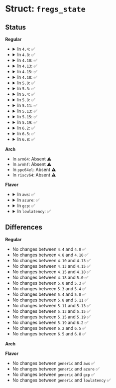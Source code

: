 # Struct: <code>fregs_state</code>

## Status
<b>Regular</b>
<ul>
<li>
<details>
<summary>In <code>4.4</code>: ✅</summary>

```c
struct fregs_state {
    u32 cwd;
    u32 swd;
    u32 twd;
    u32 fip;
    u32 fcs;
    u32 foo;
    u32 fos;
    u32 st_space[20];
    u32 status;
};
```
</details>
</li>
<li>
<details>
<summary>In <code>4.8</code>: ✅</summary>

```c
struct fregs_state {
    u32 cwd;
    u32 swd;
    u32 twd;
    u32 fip;
    u32 fcs;
    u32 foo;
    u32 fos;
    u32 st_space[20];
    u32 status;
};
```
</details>
</li>
<li>
<details>
<summary>In <code>4.10</code>: ✅</summary>

```c
struct fregs_state {
    u32 cwd;
    u32 swd;
    u32 twd;
    u32 fip;
    u32 fcs;
    u32 foo;
    u32 fos;
    u32 st_space[20];
    u32 status;
};
```
</details>
</li>
<li>
<details>
<summary>In <code>4.13</code>: ✅</summary>

```c
struct fregs_state {
    u32 cwd;
    u32 swd;
    u32 twd;
    u32 fip;
    u32 fcs;
    u32 foo;
    u32 fos;
    u32 st_space[20];
    u32 status;
};
```
</details>
</li>
<li>
<details>
<summary>In <code>4.15</code>: ✅</summary>

```c
struct fregs_state {
    u32 cwd;
    u32 swd;
    u32 twd;
    u32 fip;
    u32 fcs;
    u32 foo;
    u32 fos;
    u32 st_space[20];
    u32 status;
};
```
</details>
</li>
<li>
<details>
<summary>In <code>4.18</code>: ✅</summary>

```c
struct fregs_state {
    u32 cwd;
    u32 swd;
    u32 twd;
    u32 fip;
    u32 fcs;
    u32 foo;
    u32 fos;
    u32 st_space[20];
    u32 status;
};
```
</details>
</li>
<li>
<details>
<summary>In <code>5.0</code>: ✅</summary>

```c
struct fregs_state {
    u32 cwd;
    u32 swd;
    u32 twd;
    u32 fip;
    u32 fcs;
    u32 foo;
    u32 fos;
    u32 st_space[20];
    u32 status;
};
```
</details>
</li>
<li>
<details>
<summary>In <code>5.3</code>: ✅</summary>

```c
struct fregs_state {
    u32 cwd;
    u32 swd;
    u32 twd;
    u32 fip;
    u32 fcs;
    u32 foo;
    u32 fos;
    u32 st_space[20];
    u32 status;
};
```
</details>
</li>
<li>
<details>
<summary>In <code>5.4</code>: ✅</summary>

```c
struct fregs_state {
    u32 cwd;
    u32 swd;
    u32 twd;
    u32 fip;
    u32 fcs;
    u32 foo;
    u32 fos;
    u32 st_space[20];
    u32 status;
};
```
</details>
</li>
<li>
<details>
<summary>In <code>5.8</code>: ✅</summary>

```c
struct fregs_state {
    u32 cwd;
    u32 swd;
    u32 twd;
    u32 fip;
    u32 fcs;
    u32 foo;
    u32 fos;
    u32 st_space[20];
    u32 status;
};
```
</details>
</li>
<li>
<details>
<summary>In <code>5.11</code>: ✅</summary>

```c
struct fregs_state {
    u32 cwd;
    u32 swd;
    u32 twd;
    u32 fip;
    u32 fcs;
    u32 foo;
    u32 fos;
    u32 st_space[20];
    u32 status;
};
```
</details>
</li>
<li>
<details>
<summary>In <code>5.13</code>: ✅</summary>

```c
struct fregs_state {
    u32 cwd;
    u32 swd;
    u32 twd;
    u32 fip;
    u32 fcs;
    u32 foo;
    u32 fos;
    u32 st_space[20];
    u32 status;
};
```
</details>
</li>
<li>
<details>
<summary>In <code>5.15</code>: ✅</summary>

```c
struct fregs_state {
    u32 cwd;
    u32 swd;
    u32 twd;
    u32 fip;
    u32 fcs;
    u32 foo;
    u32 fos;
    u32 st_space[20];
    u32 status;
};
```
</details>
</li>
<li>
<details>
<summary>In <code>5.19</code>: ✅</summary>

```c
struct fregs_state {
    u32 cwd;
    u32 swd;
    u32 twd;
    u32 fip;
    u32 fcs;
    u32 foo;
    u32 fos;
    u32 st_space[20];
    u32 status;
};
```
</details>
</li>
<li>
<details>
<summary>In <code>6.2</code>: ✅</summary>

```c
struct fregs_state {
    u32 cwd;
    u32 swd;
    u32 twd;
    u32 fip;
    u32 fcs;
    u32 foo;
    u32 fos;
    u32 st_space[20];
    u32 status;
};
```
</details>
</li>
<li>
<details>
<summary>In <code>6.5</code>: ✅</summary>

```c
struct fregs_state {
    u32 cwd;
    u32 swd;
    u32 twd;
    u32 fip;
    u32 fcs;
    u32 foo;
    u32 fos;
    u32 st_space[20];
    u32 status;
};
```
</details>
</li>
<li>
<details>
<summary>In <code>6.8</code>: ✅</summary>

```c
struct fregs_state {
    u32 cwd;
    u32 swd;
    u32 twd;
    u32 fip;
    u32 fcs;
    u32 foo;
    u32 fos;
    u32 st_space[20];
    u32 status;
};
```
</details>
</li>
</ul>
<b>Arch</b>
<ul>
<li>
In <code>arm64</code>: Absent ⚠️
</li>
<li>
In <code>armhf</code>: Absent ⚠️
</li>
<li>
In <code>ppc64el</code>: Absent ⚠️
</li>
<li>
In <code>riscv64</code>: Absent ⚠️
</li>
</ul>
<b>Flavor</b>
<ul>
<li>
<details>
<summary>In <code>aws</code>: ✅</summary>

```c
struct fregs_state {
    u32 cwd;
    u32 swd;
    u32 twd;
    u32 fip;
    u32 fcs;
    u32 foo;
    u32 fos;
    u32 st_space[20];
    u32 status;
};
```
</details>
</li>
<li>
<details>
<summary>In <code>azure</code>: ✅</summary>

```c
struct fregs_state {
    u32 cwd;
    u32 swd;
    u32 twd;
    u32 fip;
    u32 fcs;
    u32 foo;
    u32 fos;
    u32 st_space[20];
    u32 status;
};
```
</details>
</li>
<li>
<details>
<summary>In <code>gcp</code>: ✅</summary>

```c
struct fregs_state {
    u32 cwd;
    u32 swd;
    u32 twd;
    u32 fip;
    u32 fcs;
    u32 foo;
    u32 fos;
    u32 st_space[20];
    u32 status;
};
```
</details>
</li>
<li>
<details>
<summary>In <code>lowlatency</code>: ✅</summary>

```c
struct fregs_state {
    u32 cwd;
    u32 swd;
    u32 twd;
    u32 fip;
    u32 fcs;
    u32 foo;
    u32 fos;
    u32 st_space[20];
    u32 status;
};
```
</details>
</li>
</ul>

## Differences
<b>Regular</b>
<ul>
<li>
No changes between <code>4.4</code> and <code>4.8</code> ✅
</li>
<li>
No changes between <code>4.8</code> and <code>4.10</code> ✅
</li>
<li>
No changes between <code>4.10</code> and <code>4.13</code> ✅
</li>
<li>
No changes between <code>4.13</code> and <code>4.15</code> ✅
</li>
<li>
No changes between <code>4.15</code> and <code>4.18</code> ✅
</li>
<li>
No changes between <code>4.18</code> and <code>5.0</code> ✅
</li>
<li>
No changes between <code>5.0</code> and <code>5.3</code> ✅
</li>
<li>
No changes between <code>5.3</code> and <code>5.4</code> ✅
</li>
<li>
No changes between <code>5.4</code> and <code>5.8</code> ✅
</li>
<li>
No changes between <code>5.8</code> and <code>5.11</code> ✅
</li>
<li>
No changes between <code>5.11</code> and <code>5.13</code> ✅
</li>
<li>
No changes between <code>5.13</code> and <code>5.15</code> ✅
</li>
<li>
No changes between <code>5.15</code> and <code>5.19</code> ✅
</li>
<li>
No changes between <code>5.19</code> and <code>6.2</code> ✅
</li>
<li>
No changes between <code>6.2</code> and <code>6.5</code> ✅
</li>
<li>
No changes between <code>6.5</code> and <code>6.8</code> ✅
</li>
</ul>
<b>Arch</b>
<ul>
</ul>
<b>Flavor</b>
<ul>
<li>
No changes between <code>generic</code> and <code>aws</code> ✅
</li>
<li>
No changes between <code>generic</code> and <code>azure</code> ✅
</li>
<li>
No changes between <code>generic</code> and <code>gcp</code> ✅
</li>
<li>
No changes between <code>generic</code> and <code>lowlatency</code> ✅
</li>
</ul>
